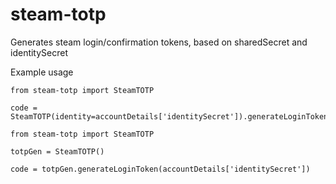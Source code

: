 # steam-totp

Generates steam login/confirmation tokens, based on sharedSecret and identitySecret

Example usage
```
from steam-totp import SteamTOTP

code = SteamTOTP(identity=accountDetails['identitySecret']).generateLoginToken()
```

```
from steam-totp import SteamTOTP

totpGen = SteamTOTP()

code = totpGen.generateLoginToken(accountDetails['identitySecret'])

```
